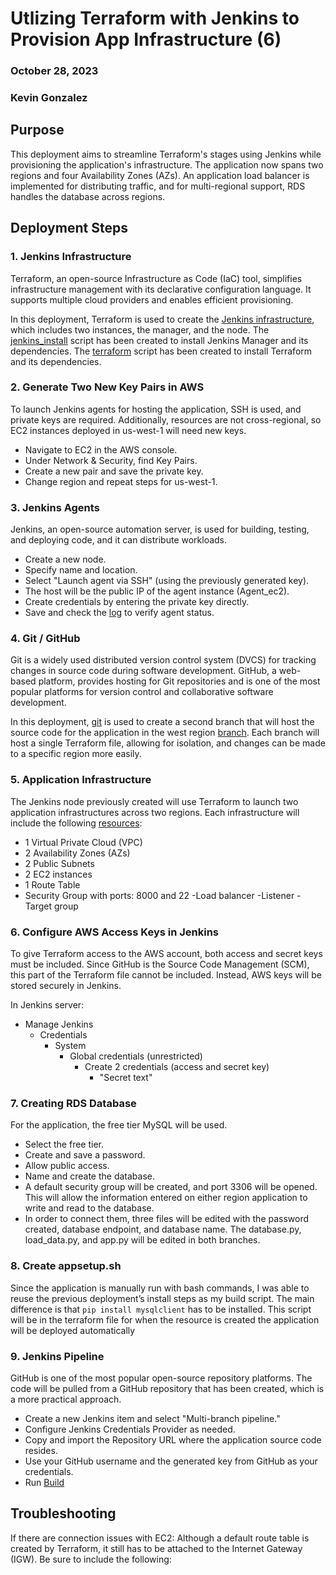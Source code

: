 # Utlizing Terraform with Jenkins to Provision App Infrastructure (6)
### October 28, 2023
### Kevin Gonzalez

## Purpose

This deployment aims to streamline Terraform's stages using Jenkins while provisioning the application's infrastructure. The application now spans two regions and four Availability Zones (AZs). An application load balancer is implemented for distributing traffic, and for multi-regional support, RDS handles the database across regions.

## Deployment Steps

### 1. Jenkins Infrastructure

Terraform, an open-source Infrastructure as Code (IaC) tool, simplifies infrastructure management with its declarative configuration language. It supports multiple cloud providers and enables efficient provisioning.

In this deployment, Terraform is used to create the [Jenkins infrastructure](https://github.com/kevingonzalez7997/Automate_Terraform_D6/blob/main/jenkin_and_agent/main.tf), which includes two instances, the manager, and the node. The [jenkins_install](https://github.com/kevingonzalez7997/Automate_Terraform_D6/blob/main/jenkin_and_agent/jenkins_install.sh) script has been created to install Jenkins Manager and its dependencies. The [terraform](https://github.com/kevingonzalez7997/Automate_Terraform_D6/blob/main/jenkin_and_agent/terraform.sh) script has been created to install Terraform and its dependencies.

### 2. Generate Two New Key Pairs in AWS

To launch Jenkins agents for hosting the application, SSH is used, and private keys are required. Additionally, resources are not cross-regional, so EC2 instances deployed in us-west-1 will need new keys.

- Navigate to EC2 in the AWS console.
- Under Network & Security, find Key Pairs.
- Create a new pair and save the private key.
- Change region and repeat steps for us-west-1.

### 3. Jenkins Agents

Jenkins, an open-source automation server, is used for building, testing, and deploying code, and it can distribute workloads.

- Create a new node.
- Specify name and location.
- Select "Launch agent via SSH" (using the previously generated key).
- The host will be the public IP of the agent instance (Agent_ec2).
- Create credentials by entering the private key directly.
- Save and check the [log]() to verify agent status.





### 4. Git / GitHub

Git is a widely used distributed version control system (DVCS) for tracking changes in source code during software development. GitHub, a web-based platform, provides hosting for Git repositories and is one of the most popular platforms for version control and collaborative software development.

In this deployment, [git](https://github.com/kevingonzalez7997/Git_Cloning) is used to create a second branch that will host the source code for the application in the west region [branch](https://github.com/kevingonzalez7997/Secure_APP_Terraform_D5.1/blob/main/Images/Git_Multi_Branch.png). Each branch will host a single Terraform file, allowing for isolation, and changes can be made to a specific region more easily.

### 5. Application Infrastructure

The Jenkins node previously created will use Terraform to launch two application infrastructures across two regions. Each infrastructure will include the following [resources](https://github.com/kevingonzalez7997/Automate_Terraform_D6/blob/main/initTerraform/main.tf):

- 1 Virtual Private Cloud (VPC)
- 2 Availability Zones (AZs)
- 2 Public Subnets
- 2 EC2 instances
- 1 Route Table
- Security Group with ports: 8000 and 22
-Load balancer
-Listener
-Target group 

### 6. Configure AWS Access Keys in Jenkins

To give Terraform access to the AWS account, both access and secret keys must be included. Since GitHub is the Source Code Management (SCM), this part of the Terraform file cannot be included. Instead, AWS keys will be stored securely in Jenkins.

In Jenkins server:
- Manage Jenkins
  - Credentials
    - System
      - Global credentials (unrestricted)
        - Create 2 credentials (access and secret key)
          - "Secret text"

### 7. Creating RDS Database

For the application, the free tier MySQL will be used.
- Select the free tier.
- Create and save a password.
- Allow public access.
- Name and create the database.
- A default security group will be created, and port 3306 will be opened. This will allow the information entered on either region application to write and read to the database.
- In order to connect them, three files will be edited with the password created, database endpoint, and database name. The database.py, load_data.py, and app.py will be edited in both branches.

### 8. Create appsetup.sh

Since the application is manually run with bash commands, I was able to reuse the previous deployment’s install steps as my build script. The main difference is that `pip install mysqlclient` has to be installed. This script will be in the terraform file for when the resource is created the application will be deployed automatically 

### 9. Jenkins Pipeline

GitHub is one of the most popular open-source repository platforms. The code will be pulled from a GitHub repository that has been created, which is a more practical approach.

- Create a new Jenkins item and select "Multi-branch pipeline."
- Configure Jenkins Credentials Provider as needed.
- Copy and import the Repository URL where the application source code resides.
- Use your GitHub username and the generated key from GitHub as your credentials.
- Run [Build](https://github.com/kevingonzalez7997/Secure_APP_Terraform_D5.1/blob/main/Images/Jenkins_Success.png)


## Troubleshooting

If there are connection issues with EC2:
Although a default route table is created by Terraform, it still has to be attached to the Internet Gateway (IGW). Be sure to include the following:
